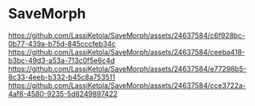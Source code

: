 # SaveMorph
https://github.com/LassiKetola/SaveMorph/assets/24637584/c6f928bc-0b77-439a-b75d-845cccfeb34c
https://github.com/LassiKetola/SaveMorph/assets/24637584/ceeba418-b3bc-49d3-a53a-713c0f5e6c4d
https://github.com/LassiKetola/SaveMorph/assets/24637584/e77298b5-8c33-4eeb-b332-b45c8a753511
https://github.com/LassiKetola/SaveMorph/assets/24637584/cce3722a-4af8-4580-9235-5d8249897422
